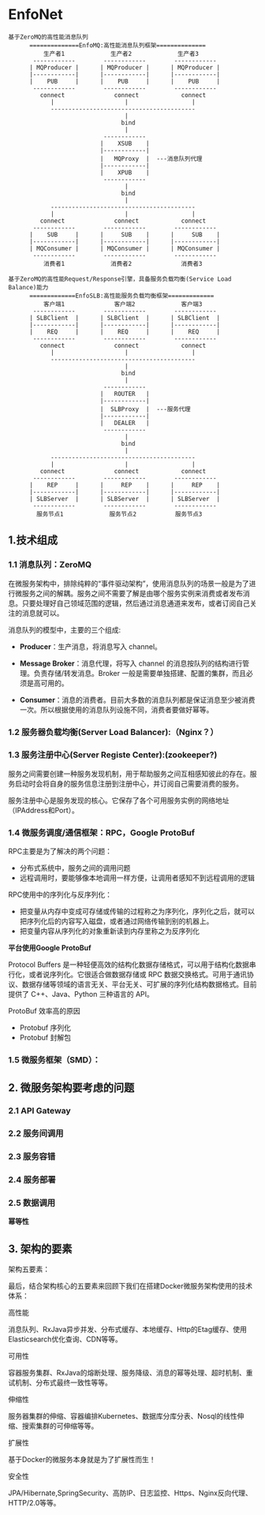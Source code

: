 # EnfoNet

```
基于ZeroMQ的高性能消息队列
      ==============EnfoMQ:高性能消息队列框架==============
          生产者1             生产者2             生产者3
       ------------        ------------        ------------
      | MQProducer |      | MQProducer |      | MQProducer |
      |------------|      |------------|      |------------|
      |    PUB     |      |    PUB     |      |    PUB     |
       ------------        ------------        ------------
         connect              connect            connect
            |                    |                  |
            -----------------------------------------
                                 |
                                bind
                                 |
                           ------------
                          |    XSUB    |
                          |------------|
                          |   MQProxy  |  ---消息队列代理
                          |------------|
                          |    XPUB    |
                           ------------
                                 |
                                bind
                                 |
            -----------------------------------------
            |                    |                  |
         connect              connect            connect
       ------------        ------------        ------------
      |    SUB     |      |     SUB    |      |     SUB    |
      |------------|      |------------|      |------------|
      | MQConsumer |      | MQConsumer |      | MQConsumer |
       ------------        ------------        ------------
          消费者1             消费者2              消费者3

```



```
基于ZeroMQ的高性能Request/Response引擎，具备服务负载均衡(Service Load Balance)能力
      =============EnfoSLB:高性能服务负载均衡框架=============
          客户端1              客户端2             客户端3
       ------------        ------------        ------------
      | SLBClient  |      | SLBClient  |      | SLBClient  |
      |------------|      |------------|      |------------|
      |    REQ     |      |    REQ     |      |    REQ     |
       ------------        ------------        ------------
         connect              connect            connect
            |                    |                  |
            -----------------------------------------
                                 |
                                bind
                                 |
                           ------------
                          |   ROUTER   |
                          |------------|
                          |  SLBProxy  |  ---服务代理
                          |------------|
                          |   DEALER   |
                           ------------
                                 |
                                bind
                                 |
            -----------------------------------------
            |                    |                  |
         connect              connect            connect
       ------------        ------------        ------------
      |    REP     |      |     REP    |      |     REP    |
      |------------|      |------------|      |------------|
      | SLBServer  |      | SLBServer  |      | SLBServer  |
       ------------        ------------        ------------
        服务节点1             服务节点2           服务节点3
```



## 1.技术组成

### 1.1 消息队列：ZeroMQ

在微服务架构中，排除纯粹的“事件驱动架构”，使用消息队列的场景一般是为了进行微服务之间的解耦。服务之间不需要了解是由哪个服务实例来消费或者发布消息。只要处理好自己领域范围的逻辑，然后通过消息通道来发布，或者订阅自己关注的消息就可以。

消息队列的模型中，主要的三个组成:

- **Producer**：生产消息，将消息写入 channel。

- **Message Broker**：消息代理，将写入 channel 的消息按队列的结构进行管理。负责存储/转发消息。Broker 一般是需要单独搭建、配置的集群，而且必须是高可用的。

- **Consumer**：消息的消费者。目前大多数的消息队列都是保证消息至少被消费一次。所以根据使用的消息队列设施不同，消费者要做好幂等。

### 1.2 服务器负载均衡(Server Load Balancer):（Nginx？）

### 1.3 服务注册中心(Server Registe Center):(zookeeper?)

服务之间需要创建一种服务发现机制，用于帮助服务之间互相感知彼此的存在。服务启动时会将自身的服务信息注册到注册中心，并订阅自己需要消费的服务。

服务注册中心是服务发现的核心。它保存了各个可用服务实例的网络地址（IPAddress和Port）。

### 1.4 微服务调度/通信框架：RPC，Google ProtoBuf

RPC主要是为了解决的两个问题：

- 分布式系统中，服务之间的调用问题
- 远程调用时，要能够像本地调用一样方便，让调用者感知不到远程调用的逻辑

RPC使用中的序列化与反序列化：

- 把变量从内存中变成可存储或传输的过程称之为序列化，序列化之后，就可以把序列化后的内容写入磁盘，或者通过网络传输到别的机器上。
- 把变量内容从序列化的对象重新读到内存里称之为反序列化

**平台使用Google ProtoBuf**

Protocol Buffers 是一种轻便高效的结构化数据存储格式，可以用于结构化数据串行化，或者说序列化。它很适合做数据存储或 RPC 数据交换格式。可用于通讯协议、数据存储等领域的语言无关、平台无关、可扩展的序列化结构数据格式。目前提供了 C++、Java、Python 三种语言的 API。

ProtoBuf 效率高的原因

- Protobuf 序列化
-  Protobuf 封解包

### 1.5 微服务框架（SMD）：

## 2. 微服务架构要考虑的问题

### 2.1 API Gateway

### 2.2 服务间调用

### 2.3 服务容错

### 2.4 服务部署

### 2.5 数据调用

**幂等性**

## 3. 架构的要素

架构五要素：

最后，结合架构核心的五要素来回顾下我们在搭建Docker微服务架构使用的技术体系：

高性能

消息队列、RxJava异步并发、分布式缓存、本地缓存、Http的Etag缓存、使用Elasticsearch优化查询、CDN等等。

可用性

容器服务集群、RxJava的熔断处理、服务降级、消息的幂等处理、超时机制、重试机制、分布式最终一致性等等。

伸缩性

服务器集群的伸缩、容器编排Kubernetes、数据库分库分表、Nosql的线性伸缩、搜索集群的可伸缩等等。

扩展性

基于Docker的微服务本身就是为了扩展性而生！

安全性

JPA/Hibernate,SpringSecurity、高防IP、日志监控、Https、Nginx反向代理、HTTP/2.0等等。